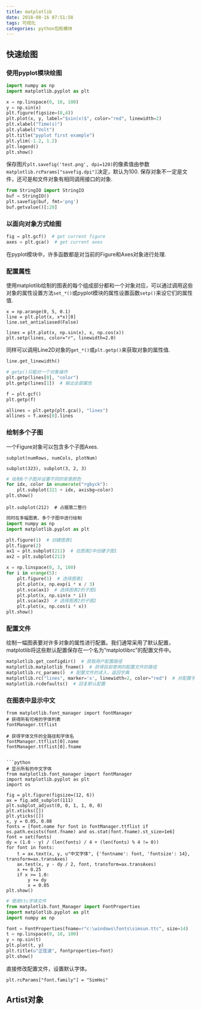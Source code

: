 ```yaml
---
title: matplotlib
date: 2018-08-16 07:51:58
tags: 可视化
categories: python包和模块
---
```


## 快速绘图

### 使用pyplot模块绘图

```python
import numpy as np
import matplotlib.pyplot as plt

x = np.linspace(0, 10, 100)
y = np.sin(x)
plt.figure(figsize=(8,4))
plt.plot(x, y, label="$sin(x)$", color="red", linewidth=2)
plt.xlabel("Time(s)")
plt.ylabel("Volt")
plt.title("pyplot first example")
plt.ylim(-1.2, 1.2)
plt.legend()
plt.show()
```

保存图片`plt.savefig('test.png', dpi=120)`的像素值由参数`matplotlib.rcParams["savefig.dpi"]`决定，默认为100.
保存对象不一定是文件，还可是和文件对象有相同调用接口的对象.

```python
from StringIO import StringIO
buf = StringIO()
plt.savefig(buf, fmt='png')
buf.getvalue()[:20]
```

### 以面向对象方式绘图

```python
fig = plt.gcf()  # get current figure
axes = plt.gca()  # get current axes
```

在pyplot模块中，许多函数都是对当前的Figure和Axes对象进行处理.

### 配置属性

使用matplotlib绘制的图表的每个组成部分都和一个对象对应，可以通过调用这些对象的属性设置方法`set_*()`或pyplot模块的属性设置函数`setp()`来设它们的属性值.

```
x = np.arange(0, 5, 0.1)
line = plt.plot(x, x*x)[0]
line.set_antialiased(False)

lines = plt.plot(x, np.sin(x), x, np.cos(x))
plt.setp(lines, color="r", linewidth=2.0)
```

同样可以调用Line2D对象的`get_*()`或`plt.getp()`来获取对象的属性值.

```python
line.get_linewidth()

# getp()只能对一个对象操作
plt.getp(lines[0], "color")
plt.getp(lines[1])  # 输出全部属性

f = plt.gcf()
plt.getp(f)

allines = plt.getp(plt.gca(), "lines")
allines = f.axes[0].lines
```

### 绘制多个子图

一个Figure对象可以包含多个子图Axes.

`subplot(numRows, numCols, plotNum)`

`subplot(323), subplot(3, 2, 3)`

```python
# 绘制6个子图并设置不同的背景颜色
for idx, color in enumerate("rgbyck"):
    plt.subplot(321 + idx, axisbg=color)
plt.show()
```

`plt.subplot(212)  # 占据第二整行`

```python
同时在多幅图表、多个子图中进行绘制
import numpy as np
import matplotlib.pyplot as plt

plt.figure(1)  # 创建图表1
plt.figure(2)
ax1 = plt.subplot(211)  # 在图表2中创建子图1
ax2 = plt.subplot(212)

x = np.linspace(0, 3, 100)
for i in xrange(5):
    plt.figure(1)  # 选择图表1
    plt.plot(x, np.exp(i * x / 3)
    plt.sca(ax1)  # 选择图表2的子图1
    plt.plot(x, np.sin(x * i))
    plt.sca(ax2)  # 选择图表2的子图2
    plt.plot(x, np.cos(i * x))
plt.show()
```

### 配置文件

绘制一幅图表要对许多对象的属性进行配置。我们通常采用了默认配置，matplotlib将这些默认配置保存在一个名为“matplotlibrc”的配置文件中。

```python
matplotlib.get_configdir()  # 获取用户配置路径
matplotlib.matplotlib_fname()  # 获得目前使用的配置文件的路径
matplotlib.rc_params()  # 配置文件的读入，返回字典
matplotlib.rc("lines", marker='x', linewidth=2, color="red")  # 对配置字典进行设置
matplotlib.rcdefaults()  # 回复默认配置
``````

### 在图表中显示中文

```pythno
from matplotlib.font_manager import fontManager
# 获得所有可用的字体列表
fontManager.ttflist

# 获得字体文件的全路径和字体名
fontManager.ttflist[0].name
fontManager.ttflist[0].fname


```python
# 显示所有的中文字体
from matplotlib.font_manager import fontManager
import matplotlib.pyplot as plt
import os

fig = plt.figure(figsize=(12, 6))
ax = fig.add_subplot(111)
plt.subplot_adjust(0, 0, 1, 1, 0, 0)
plt.xticks([])
plt.yticks([])
x, y = 0.05, 0.08
fonts = [font.name for font in fontManager.ttflist if os.path.exists(font.fname) and os.stat(font.fname).st_size>1e6]
font = set(fonts)
dy = (1.0 - y) / (len(fonts) / 4 + (len(fonts) % 4 != 0))
for font in fonts:
    t = ax.text(x, y, u"中文字体", {'fontname': font, 'fontsize': 14}, transform=ax.transAxes)
    ax.test(x, y - dy / 2, font, transform=ax.transAxes)
    x += 0.25
    if x >= 1.0:
        y += dy
        x = 0.05
plt.show()
```

```python
# 使用ttc字体文件
from matplotlib.font_Manager import FontProperties
import matplotlib.pyplot as plt
import numpy as np

font = FontProperties(fname=r"c:\windows\fonts\simsun.ttc", size=14)
t = np.linspace(0, 10, 100)
y = np.sin(t)
plt.plot(t, y)
plt.title(u"正弦波", fontproperties=font)
plt.show()
```

直接修改配置文件，设置默认字体。

`plt.rcParams["font.family"] = "SimHei"`

## Artist对象






